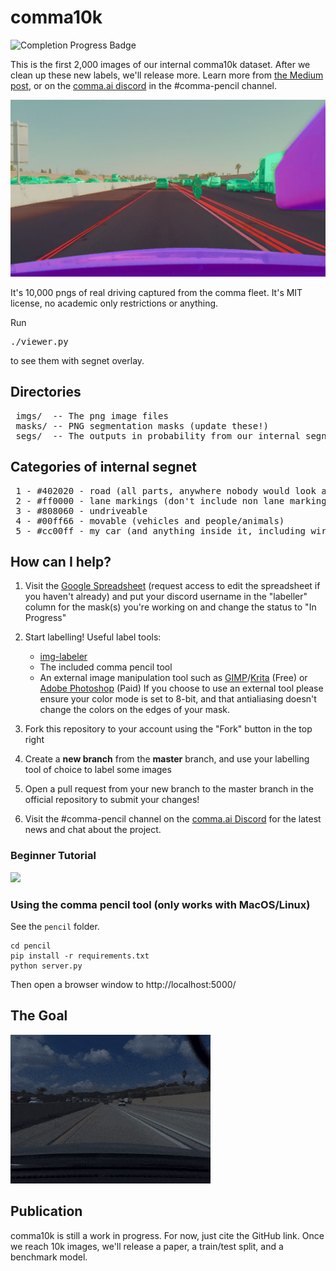 # comma10k

![Completion Progress Badge](https://img.shields.io/endpoint?url=https%3A%2F%2Fcomma-pencil-completion-badge.cc.workers.dev%2Fbadge.json)

This is the first 2,000 images of our internal comma10k dataset. After we clean up these new labels, we'll release more. Learn more from [the Medium post](https://medium.com/@comma_ai/crowdsourced-segnet-you-can-help-2e683244a039), or on the [comma.ai discord](http://discord.comma.ai) in the #comma-pencil channel.

![Alt](sample.jpg "First image from the dataset")

It's 10,000 pngs of real driving captured from the comma fleet. It's MIT license, no academic only restrictions or anything.

Run <pre>./viewer.py</pre> to see them with segnet overlay.

## Directories

<pre>
 imgs/  -- The png image files
 masks/ -- PNG segmentation masks (update these!)
 segs/  -- The outputs in probability from our internal segnet (unreleased, too big)
</pre>

## Categories of internal segnet

<pre>
 1 - #402020 - road (all parts, anywhere nobody would look at you funny for driving)
 2 - #ff0000 - lane markings (don't include non lane markings like turn arrows and crosswalks)
 3 - #808060 - undriveable
 4 - #00ff66 - movable (vehicles and people/animals)
 5 - #cc00ff - my car (and anything inside it, including wires, mounts, etc. No reflections)
</pre>

## How can I help?

1. Visit the [Google Spreadsheet](https://docs.google.com/spreadsheets/d/1ZKqku0cAyWY0ELY5L2qsKYYYA2AMGbgAn4p53uoT3v8) (request access to edit the spreadsheet if you haven't already) and put your discord username in the "labeller" column for the mask(s) you're working on and change the status to "In Progress"
2. Start labelling! Useful label tools:
   * [img-labeler](https://erikbernheim.github.io/img-labeler/)
   * The included comma pencil tool
   * An external image manipulation tool such as [GIMP](https://www.gimp.org/downloads/)/[Krita](https://krita.org/) (Free) or [Adobe Photoshop](https://www.adobe.com/products/photoshop.html) (Paid)
If you choose to use an external tool please ensure your color mode is set to 8-bit, and that antialiasing doesn't change the colors on the edges of your mask.

3. Fork this repository to your account using the "Fork" button in the top right
4. Create a **new branch** from the **master** branch, and use your labelling tool of choice to label some images
5. Open a pull request from your new branch to the master branch in the official repository to submit your changes!
6. Visit the #comma-pencil channel on the [comma.ai Discord](http://discord.comma.ai) for the latest news and chat about the project.

### Beginner Tutorial
<a href="https://youtube.com/watch?v=RxqG15zOmCk" title="img-labeler Tutorial Video" rel="noopener noreferer"><img src="https://i.ytimg.com/vi/RxqG15zOmCk/maxresdefault.jpg" width="480px"></a>

### Using the comma pencil tool (only works with MacOS/Linux)

See the `pencil` folder. 

```
cd pencil
pip install -r requirements.txt
python server.py
```

Then open a browser window to http://localhost:5000/

## The Goal

![Alt](sample.gif "Animated GIF showing mask")

## Publication

comma10k is still a work in progress. For now, just cite the GitHub link. Once we reach 10k images, we'll release a paper, a train/test split, and a benchmark model. 
